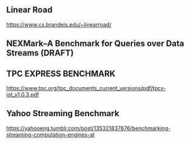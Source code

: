 ## Linear Road
https://www.cs.brandeis.edu/~linearroad/

## NEXMark–A Benchmark for Queries over Data Streams (DRAFT)

## TPC EXPRESS BENCHMARK

https://www.tpc.org/tpc_documents_current_versions/pdf/tpcx-iot_v1.0.3.pdf

## Yahoo Streaming Benchmark

https://yahooeng.tumblr.com/post/135321837876/benchmarking-streaming-computation-engines-at